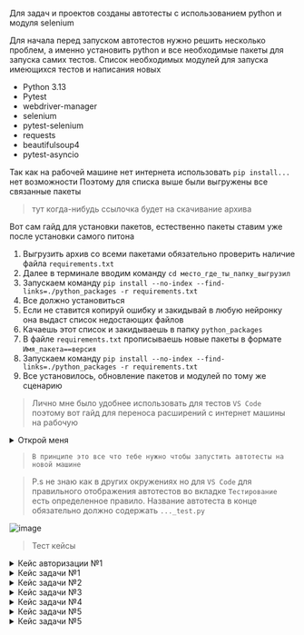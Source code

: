Для задач и проектов созданы автотесты с использованием python и модуля selenium

Для начала перед запуском автотестов нужно решить несколько проблем, а именно установить python и все необходимые пакеты для запуска самих тестов.
    Список необходимых модулей для запуска имеющихся тестов и написания новых
- Python 3.13
- Pytest
- webdriver-manager
- selenium
- pytest-selenium
- requests
- beautifulsoup4
- pytest-asyncio

Так как на рабочей машине нет интернета использовать `pip install...` нет возможности
Поэтому для списка выше были выгружены все связанные пакеты 
> тут когда-нибудь ссылочка будет на скачивание архива

Вот сам гайд для установки пакетов, естественно пакеты ставим уже после установки самого питона 

1. Выгрузить архив со всеми пакетами обязательно проверить наличие файла `requirements.txt`
2. Далее в терминале вводим команду `cd место_где_ты_папку_выгрузил`
3. Запускаем команду `pip install --no-index --find-links=./python_packages -r requirements.txt`
4. Все должно установиться
5. Если не ставится копируй ошибку и закидывай в любую нейронку она выдаст список недостающих файлов 
6. Качаешь этот список и закидываешь в папку `python_packages`
7. В файле `requirements.txt` прописываешь новые пакеты в формате `Имя_пакета==версия`
8. Запускаем команду `pip install --no-index --find-links=./python_packages -r requirements.txt`
9. Все установилось, обновление пакетов и модулей по тому же сценарию

> Лично мне было удобнее использовать для тестов `VS Code` поэтому вот гайд для переноса расширений с интернет машины на рабочую

<details><summary>Открой меня</summary>

1. На интернет машине ставим нужные плагины из магазина 

2. Заходим по пути `С:\Users\user\.vscode\extentions`

3. Копируем все папочки с расширениями и переносим их туда же но уже на рабочей
</details>

> `В принципе это все что тебе нужно чтобы запустить автотесты на новой машине`

> P.s не знаю как в других окружениях но для `VS Code` для правильного отображения автотестов во вкладке `Тестирование` есть определенное правило. Название автотеста в конце обязательно должно содержать `..._test.py`  

![image](https://github.com/user-attachments/assets/4ff1f9a4-0564-4c5a-b021-708845ec63aa)

> Тест кейсы

<details><summary>Кейс авторизации №1</summary>

`ID` 1

`Title` Авторизация при помощи windows входа

`Title autotest` key_cloak_windowslogin_test.py

`Type` Позитивный

>Preconditions 

Не выполнен вход в приложение "Задачи и проекты"

> Шаги воспроизведения

1. Перейти в веб-приложение "Задачи и проекты"
2. Нажать на кнопку "Windows вход"

> Ожидаемый результат

Был выполнен успешный вход в систему

>Post conditions

Очистка кеша/выход из приложения


</details>

<details><summary>Кейс задачи №1</summary>

`ID` 3

`Title` Добавление задачи через боковое меню

`Title autotest` add_task_noproject_case1_test.py

`Type` Позитивный

> Preconditions

Предусловий нет

> Шаги воспроизведения

1. Зайти в приложение
2. Нажать на кнопку "Создать задачу" в боковом меню
3. Заполнить в форме добавления название "new autotask case №1"
4. Нажать на кнопку " Создать "

> Ожидаемый результат

Задача с названием "new autotask case №1" была успешно добавлена и отображается в списке задач

> Post conditions

Постусловий нет

</details>

<details><summary>Кейс задачи №2</summary>

`ID` 4

`Title` Проверка ограничения длины названия задачи

`Title autotest` add_task_501_case№2_test.py

`Type` Негативный

> Preconditions

Предусловий нет

> Шаги воспроизведения

1. Зайти в приложение
2. Нажать на кнопку "Создать задачу" в боковом меню
3. Заполнить в форме добавления название длина которого будет больше 500 символов
4. Проверить отображение ошибки "Максимальная длина наименования - 500 символов" в форме 
5. Нажать на кнопку " Создать
6. Проверить отсутствие задачи в списке задач


> Ожидаемый результат

Задача с названием длина которого больше 500  не может быть добавлена

> Post conditions

Постусловий нет

</details>

<details><summary>Кейс задачи №3</summary>

`ID` 5

`Title` Проверка создания задачи с максимально допустимой длиной названия

`Title autotest` add_task_500_case№3_test.py

`Type` Позитивный

> Preconditions

Предусловий нет

> Шаги воспроизведения

1. Зайти в приложение
2. Нажать на кнопку "Создать задачу" в боковом меню
3. Заполнить в форме добавления название длина которого будет ровно 500 символов
5. Нажать на кнопку " Создать
6. Проверить наличие задачи в списке задач


> Ожидаемый результат

Задача с названием длина которого равна 500 символам была создана

> Post conditions

Постусловий нет

</details>

<details><summary>Кейс задачи №4</summary>

`ID` 6

`Title` Удаление задачи через карточку задачи

`Title autotest` task_noproject_case№1_delete_test.py

`Type` Позитивный

> Preconditions

Запуск и успешное выполнение [автотеста "Добавление задачи через боковое меню" ](#)

> Шаги воспроизведения

1. Зайти в приложение на страницу со списком задач
2. Найти задачу "new autotask case №1" и открыть ее карточку
3. В карточке нажать кнопку "Удалить"
3. Подтвердить удаление задачи
4. Вернуться на страницу со списком задач и проверить отсутствие задачи "new autotask case №1"


> Ожидаемый результат

Задача "new autotask case №1" удаляется и не отображается в списке задач

> Post conditions

Постусловий нет

</details>

<details><summary>Кейс задачи №5</summary>

`ID` 7

`Title` Удаление задачи через контекстное меню

`Title autotest` task_noproject_case№2_delete_test.py

`Type` Позитивный

> Preconditions

Запуск и успешное выполнение [автотеста "Проверка создания задачи с максимально допустимой длиной названия"](#)

> Шаги воспроизведения

1. Зайти в приложение на страницу со списком задач
2. Найти задачу "taskcase№2taskcase№2..." и вызвать контекстное меню
3. В меню нажать кнопку "Удалить"
3. Подтвердить удаление задачи
4. Проверить отсутствие задачи "taskcase№2taskcase№2..."


> Ожидаемый результат

Задача "taskcase№2taskcase№2..." удаляется и не отображается в списке задач

> Post conditions

Постусловий нет

</details>

<details><summary>Кейс задачи №5</summary>

`ID` 8

`Title` Добавление задачи в проект

`Title autotest` add_task_toproject_case№4_test.py

`Type` Позитивный

> Preconditions

Наличие проекта Autotest project на аккаунте проверяющего

> Шаги воспроизведения

1. 1. Зайти в приложение
2. Нажать на кнопку "Создать задачу" в боковом меню
3. Заполнить в форме добавления название "task to project"
4. Добавить задачу в проект "Autotest project" 
5. Нажать на кнопку " Создать "
6. Зайти в проекте "Autotest project"
7. Проверить наличие задачи "task to project" в проекте


> Ожидаемый результат

Задача "task to project" находится в проекте "Autotest project"

> Post conditions

Удалить задачу/переименовать 

</details>